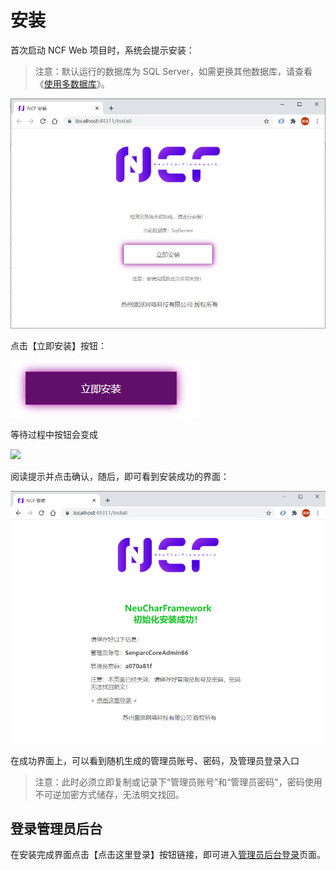 # 安装

首次启动 NCF Web 项目时，系统会提示安装：

> 注意：默认运行的数据库为 SQL Server，如需更换其他数据库，请查看《[使用多数据库](#sort=start&doc=database/mutil_database_support.md)》。

<img src="./images/install-01.png" />

点击【立即安装】按钮：

<img src="./images/install-02.png" />

等待过程中按钮会变成

<img src="./images/install-02-02.png" />

阅读提示并点击确认，随后，即可看到安装成功的界面：

<img src="./images/install-03.png" />

在成功界面上，可以看到随机生成的管理员账号、密码，及管理员登录入口

> 注意：此时必须立即复制或记录下“管理员账号”和“管理员密码"，密码使用不可逆加密方式储存，无法明文找回。

## 登录管理员后台

在安装完成界面点击【点击这里登录】按钮链接，即可进入[管理员后台登录](#sort=start&doc=start-develop/admin-login.md)页面。